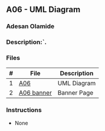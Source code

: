 
## A06 - UML Diagram
### Adesan Olamide
### Description:`.

### Files

|   #   | File            | Description                                        |
| :---: | --------------- | -------------------------------------------------- |
|   1   | [A06 ](https://github.com/its-olamidey/2143-OOP-Adesan/blob/main/Assignments/A06/b53d6f0e-3101-497f-b21c-f609365c1a0d.JPG)         | UML Diagram|
|   2   | [A06 banner](https://github.com/its-olamidey/2143-OOP-Adesan/blob/main/Assignments/A06/A06%20Banner)         | Banner Page|

### Instructions

- None
